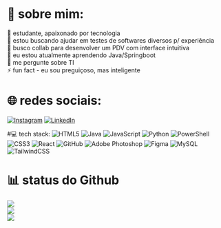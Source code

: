 # 🎱 sobre mim:
🔭 estudante, apaixonado por tecnologia<br>👯 estou buscando ajudar em testes de softwares diversos p/ experiência<br>🤝 busco collab para desenvolver um PDV com interface intuitiva<br>🌱 eu estou atualmente aprendendo Java/Springboot<br>💬 me pergunte sobre TI<br>⚡ fun fact - eu sou preguiçoso, mas inteligente


# 🌐 redes sociais:
[![Instagram](https://img.shields.io/badge/Instagram-%23E4405F.svg?logo=Instagram&logoColor=white)](https://instagram.com/brenn0henrique) [![LinkedIn](https://img.shields.io/badge/LinkedIn-%230077B5.svg?logo=linkedin&logoColor=white)](https://linkedin.com/in/brenn0henrique) 

#💻 tech stack:
![HTML5](https://img.shields.io/badge/html5-%23E34F26.svg?style=flat&logo=html5&logoColor=white) ![Java](https://img.shields.io/badge/java-%23ED8B00.svg?style=flat&logo=openjdk&logoColor=white) ![JavaScript](https://img.shields.io/badge/javascript-%23323330.svg?style=flat&logo=javascript&logoColor=%23F7DF1E) ![Python](https://img.shields.io/badge/python-3670A0?style=flat&logo=python&logoColor=ffdd54) ![PowerShell](https://img.shields.io/badge/PowerShell-%235391FE.svg?style=flat&logo=powershell&logoColor=white) ![CSS3](https://img.shields.io/badge/css3-%231572B6.svg?style=flat&logo=css3&logoColor=white) ![React](https://img.shields.io/badge/react-%2320232a.svg?style=flat&logo=react&logoColor=%2361DAFB) ![GitHub](https://img.shields.io/badge/github-%23121011.svg?style=flat&logo=github&logoColor=white) ![Adobe Photoshop](https://img.shields.io/badge/adobe%20photoshop-%2331A8FF.svg?style=flat&logo=adobe%20photoshop&logoColor=white) ![Figma](https://img.shields.io/badge/figma-%23F24E1E.svg?style=flat&logo=figma&logoColor=white) ![MySQL](https://img.shields.io/badge/mysql-4479A1.svg?style=flat&logo=mysql&logoColor=white) ![TailwindCSS](https://img.shields.io/badge/tailwindcss-%2338B2AC.svg?style=flat&logo=tailwind-css&logoColor=white)

# 📊 status do Github
![](https://github-readme-stats.vercel.app/api?username=BrennoHS&theme=dark&hide_border=false&include_all_commits=false&count_private=false)<br/>
![](https://nirzak-streak-stats.vercel.app/?user=BrennoHS&theme=dark&hide_border=false)<br/>
![](https://github-readme-stats.vercel.app/api/top-langs/?username=BrennoHS&theme=dark&hide_border=false&include_all_commits=false&count_private=false&layout=compact)
